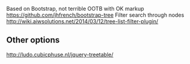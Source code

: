 Based on Bootstrap, not terrible OOTB with OK markup
https://github.com/jhfrench/bootstrap-tree
Filter search through nodes
http://wiki.aiwsolutions.net/2014/03/12/tree-list-filter-plugin/

## Other options

http://ludo.cubicphuse.nl/jquery-treetable/
